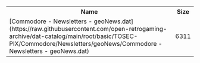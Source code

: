 <table>
<tr><th>Name</th><th>Size</th></tr>
<tr><td>[Commodore - Newsletters - geoNews.dat](https://raw.githubusercontent.com/open-retrogaming-archive/dat-catalog/main/root/basic/TOSEC-PIX/Commodore/Newsletters/geoNews/Commodore - Newsletters - geoNews.dat)</td><td>6311</td></tr>
</table>
